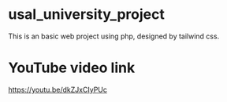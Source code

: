 # usal_university_project
This is an basic web project using php, designed by tailwind css.

# YouTube video link
https://youtu.be/dkZJxCIyPUc
